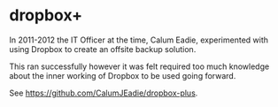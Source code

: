 dropbox+
========

In 2011-2012 the IT Officer at the time, Calum Eadie, experimented with using
Dropbox to create an offsite backup solution.

This ran successfully however it was felt required too much knowledge about
the inner working of Dropbox to be used going forward.

See https://github.com/CalumJEadie/dropbox-plus.
